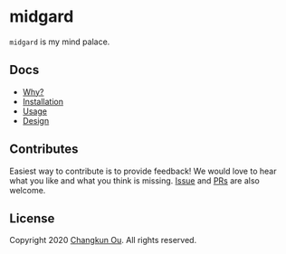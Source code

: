 # midgard

`midgard` is my mind palace.

## Docs

- [Why?](./docs/why.md)
- [Installation](./docs/install.md)
- [Usage](./docs/usage.md)
- [Design](./docs/design.md)

## Contributes

Easiest way to contribute is to provide feedback! We would love to hear
what you like and what you think is missing.
[Issue](https://github.com/changkun/midgard/issues/new) and
[PRs](https://github.com/changkun/midgard/pulls) are also welcome.

## License

Copyright 2020 [Changkun Ou](https://changkun.de). All rights reserved.
